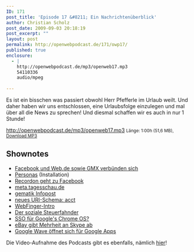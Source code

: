 ```yaml
---
ID: 171
post_title: 'Episode 17 &#8211; Ein Nachrichtenüberblick'
author: Christian Scholz
post_date: 2009-09-03 20:18:19
post_excerpt: ""
layout: post
permalink: http://openwebpodcast.de/171/owp17/
published: true
enclosure:
  - |
    http://openwebpodcast.de/mp3/openweb17.mp3
    54110336
    audio/mpeg
    
---
```

Es ist ein bisschen was passiert obwohl Herr Pfefferle im Urlaub weilt. Und daher haben wir uns entschlossen, eine Urlaubsfolge einzulegen und mal über all die News zu sprechen! Und diesmal schaffen wir es auch in nur 1 Stunde!

http://openwebpodcast.de/mp3/openweb17.mp3
<small>Länge: 1:00h (51,6 MB), <a href="http://openwebpodcast.de/mp3/openweb17.mp3">Download MP3</a></small>
<h2>Shownotes</h2>
<ul>
	<li><a href="http://faz-community.faz.net/blogs/netzkonom/archive/2009/08/24/facebook-waehlt-web-de-und-gmx-als-partner-fuer-open-id.aspx">Facebook und Web.de sowie GMX verbünden sich</a></li>
	<li><a href="http://personas.media.mit.edu/personasWeb.html">Personas</a> (Installation)</li>
	<li><a href="http://www.readwriteweb.com/archives/facebook_snags_open_web_community_leader_recordon.php">Recordon geht zu Facebook</a></li>
	<li><a href="http://meta.tagesschau.de/">meta.tagesschau.de</a></li>
	<li><a href="http://dietmarkrause.wordpress.com/2009/08/20/egk-aktuell-erste-ausgabe-einer-neuen-infopost-der-gematik/">gematik Infopost </a></li>
	<li><a href="http://www.hueniverse.com/hueniverse/2009/08/making-the-case-for-a-new-acct-uri-scheme-for-accounts.html">neues URI-Schema: acct</a></li>
	<li><a href="http://www.hueniverse.com/hueniverse/2009/08/introducing-webfinger.html">WebFinger-Intro</a></li>
	<li><a href="http://online.wsj.com/article/SB125132627009861985.html">Der soziale Steuerfahnder</a></li>
	<li><a href="http://www.readwriteweb.com/archives/google_chrome_os_to_feature_single_sign-on.php">SSO für Google's Chrome OS?</a></li>
	<li><a href="http://www.heise.de/newsticker/eBay-gibt-Mehrheit-an-Skype-ab--/meldung/144613">eBay gibt Mehrheit an Skype ab</a></li>
	<li><a href="http://googleenterprise.blogspot.com/2009/09/waving-hello-to-google-apps.html">Google Wave öffnet sich für Google Apps</a></li>
</ul>
Die Video-Aufnahme des Podcasts gibt es ebenfalls, nämlich <a href="http://www.ustream.tv/recorded/2092161">hier</a>!